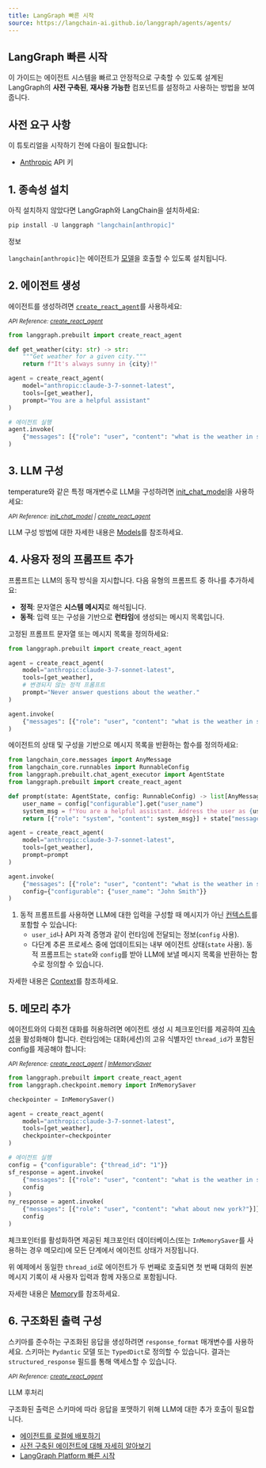 ```yaml
---
title: LangGraph 빠른 시작
source: https://langchain-ai.github.io/langgraph/agents/agents/
---
```


## LangGraph 빠른 시작

이 가이드는 에이전트 시스템을 빠르고 안정적으로 구축할 수 있도록 설계된 LangGraph의 **사전 구축된**, **재사용 가능한** 컴포넌트를 설정하고 사용하는 방법을 보여줍니다.

## 사전 요구 사항

이 튜토리얼을 시작하기 전에 다음이 필요합니다:

- [Anthropic](https://console.anthropic.com/settings/keys) API 키

## 1\. 종속성 설치

아직 설치하지 않았다면 LangGraph와 LangChain을 설치하세요:

```js
pip install -U langgraph "langchain[anthropic]"
```

정보

`langchain[anthropic]`는 에이전트가 [모델](https://python.langchain.com/docs/integrations/chat/)을 호출할 수 있도록 설치됩니다.

## 2\. 에이전트 생성

에이전트를 생성하려면 [`create_react_agent`](https://langchain-ai.github.io/langgraph/reference/prebuilt/#langgraph.prebuilt.chat_agent_executor.create_react_agent)를 사용하세요:

<sup><i>API Reference: <a href="https://langchain-ai.github.io/langgraph/reference/prebuilt/#langgraph.prebuilt.chat_agent_executor.create_react_agent">create_react_agent</a></i></sup>

```python
from langgraph.prebuilt import create_react_agent

def get_weather(city: str) -> str:  
    """Get weather for a given city."""
    return f"It's always sunny in {city}!"

agent = create_react_agent(
    model="anthropic:claude-3-7-sonnet-latest",  
    tools=[get_weather],  
    prompt="You are a helpful assistant"  
)

# 에이전트 실행
agent.invoke(
    {"messages": [{"role": "user", "content": "what is the weather in sf"}]}
)
```

## 3\. LLM 구성

temperature와 같은 특정 매개변수로 LLM을 구성하려면 [init\_chat\_model](https://python.langchain.com/api_reference/langchain/chat_models/langchain.chat_models.base.init_chat_model.html)을 사용하세요:

<sup><i>API Reference: <a href="https://python.langchain.com/api_reference/langchain/chat_models/langchain.chat_models.base.init_chat_model.html">init_chat_model</a> | <a href="https://langchain-ai.github.io/langgraph/reference/prebuilt/#langgraph.prebuilt.chat_agent_executor.create_react_agent">create_react_agent</a></i></sup>

LLM 구성 방법에 대한 자세한 내용은 [Models](https://langchain-ai.github.io/langgraph/agents/models/)를 참조하세요.

## 4\. 사용자 정의 프롬프트 추가

프롬프트는 LLM의 동작 방식을 지시합니다. 다음 유형의 프롬프트 중 하나를 추가하세요:

- **정적**: 문자열은 **시스템 메시지**로 해석됩니다.
- **동적**: 입력 또는 구성을 기반으로 **런타임**에 생성되는 메시지 목록입니다.

고정된 프롬프트 문자열 또는 메시지 목록을 정의하세요:

```python
from langgraph.prebuilt import create_react_agent

agent = create_react_agent(
    model="anthropic:claude-3-7-sonnet-latest",
    tools=[get_weather],
    # 변경되지 않는 정적 프롬프트
    prompt="Never answer questions about the weather."
)

agent.invoke(
    {"messages": [{"role": "user", "content": "what is the weather in sf"}]}
)
```

에이전트의 상태 및 구성을 기반으로 메시지 목록을 반환하는 함수를 정의하세요:

```python
from langchain_core.messages import AnyMessage
from langchain_core.runnables import RunnableConfig
from langgraph.prebuilt.chat_agent_executor import AgentState
from langgraph.prebuilt import create_react_agent

def prompt(state: AgentState, config: RunnableConfig) -> list[AnyMessage]:  
    user_name = config["configurable"].get("user_name")
    system_msg = f"You are a helpful assistant. Address the user as {user_name}."
    return [{"role": "system", "content": system_msg}] + state["messages"]

agent = create_react_agent(
    model="anthropic:claude-3-7-sonnet-latest",
    tools=[get_weather],
    prompt=prompt
)

agent.invoke(
    {"messages": [{"role": "user", "content": "what is the weather in sf"}]},
    config={"configurable": {"user_name": "John Smith"}}
)
```
1. 동적 프롬프트를 사용하면 LLM에 대한 입력을 구성할 때 메시지가 아닌 [컨텍스트](https://langchain-ai.github.io/langgraph/agents/context/)를 포함할 수 있습니다:
	- `user_id`나 API 자격 증명과 같이 런타임에 전달되는 정보(`config` 사용).
	- 다단계 추론 프로세스 중에 업데이트되는 내부 에이전트 상태(`state` 사용).
	동적 프롬프트는 `state`와 `config`를 받아 LLM에 보낼 메시지 목록을 반환하는 함수로 정의할 수 있습니다.

자세한 내용은 [Context](https://langchain-ai.github.io/langgraph/agents/context/)를 참조하세요.

## 5\. 메모리 추가

에이전트와의 다회전 대화를 허용하려면 에이전트 생성 시 체크포인터를 제공하여 [지속성](https://langchain-ai.github.io/langgraph/concepts/persistence/)을 활성화해야 합니다. 런타임에는 대화(세션)의 고유 식별자인 `thread_id`가 포함된 config를 제공해야 합니다:

<sup><i>API Reference: <a href="https://langchain-ai.github.io/langgraph/reference/prebuilt/#langgraph.prebuilt.chat_agent_executor.create_react_agent">create_react_agent</a> | <a href="https://langchain-ai.github.io/langgraph/reference/checkpoints/#langgraph.checkpoint.memory.InMemorySaver">InMemorySaver</a></i></sup>

```python
from langgraph.prebuilt import create_react_agent
from langgraph.checkpoint.memory import InMemorySaver

checkpointer = InMemorySaver()

agent = create_react_agent(
    model="anthropic:claude-3-7-sonnet-latest",
    tools=[get_weather],
    checkpointer=checkpointer  
)

# 에이전트 실행
config = {"configurable": {"thread_id": "1"}}
sf_response = agent.invoke(
    {"messages": [{"role": "user", "content": "what is the weather in sf"}]},
    config  
)
ny_response = agent.invoke(
    {"messages": [{"role": "user", "content": "what about new york?"}]},
    config
)
```

체크포인터를 활성화하면 제공된 체크포인터 데이터베이스(또는 `InMemorySaver`를 사용하는 경우 메모리)에 모든 단계에서 에이전트 상태가 저장됩니다.

위 예제에서 동일한 `thread_id`로 에이전트가 두 번째로 호출되면 첫 번째 대화의 원본 메시지 기록이 새 사용자 입력과 함께 자동으로 포함됩니다.

자세한 내용은 [Memory](https://langchain-ai.github.io/langgraph/how-tos/memory/add-memory/)를 참조하세요.

## 6\. 구조화된 출력 구성

스키마를 준수하는 구조화된 응답을 생성하려면 `response_format` 매개변수를 사용하세요. 스키마는 `Pydantic` 모델 또는 `TypedDict`로 정의할 수 있습니다. 결과는 `structured_response` 필드를 통해 액세스할 수 있습니다.

<sup><i>API Reference: <a href="https://langchain-ai.github.io/langgraph/reference/prebuilt/#langgraph.prebuilt.chat_agent_executor.create_react_agent">create_react_agent</a></i></sup>

LLM 후처리

구조화된 출력은 스키마에 따라 응답을 포맷하기 위해 LLM에 대한 추가 호출이 필요합니다.

- [에이전트를 로컬에 배포하기](https://langchain-ai.github.io/langgraph/tutorials/langgraph-platform/local-server/)
- [사전 구축된 에이전트에 대해 자세히 알아보기](https://langchain-ai.github.io/langgraph/agents/overview/)
- [LangGraph Platform 빠른 시작](https://langchain-ai.github.io/langgraph/cloud/quick_start/)